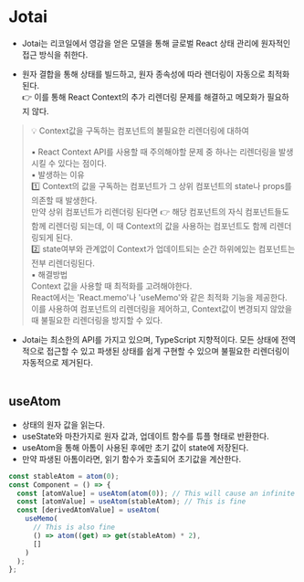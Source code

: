 # Jotai

- Jotai는 리코일에서 영감을 얻은 모델을 통해 글로벌 React 상태 관리에 원자적인 접근 방식을 취한다.

- 원자 결합을 통해 상태를 빌드하고, 원자 종속성에 따라 렌더링이 자동으로 최적화된다.<br>
  👉 이를 통해 React Context의 추가 리렌더링 문제를 해결하고 메모화가 필요하지 않다.

> 💡 Context값을 구독하는 컴포넌트의 불필요한 리렌더링에 대하여<br><br>
> ▪︎ React Context API를 사용할 때 주의해야할 문제 중 하나는 리렌더링을 발생시킬 수 있다는 점이다. <br>
> ▪︎ 발생하는 이유 <br>
> 1️⃣ Context의 값을 구독하는 컴포넌트가 그 상위 컴포넌트의 state나 props를 의존할 때 발생한다.<br> 만약 상위 컴포넌트가 리렌더링 된다면 👉 해당 컴포넌트의 자식 컴포넌트들도 함께 리렌더링 되는데, 이 때 Context의 값을 사용하는 컴포넌트도 함께 리렌더링되게 된다.<br>
> 2️⃣ state여부와 관계없이 Context가 업데이트되는 순간 하위에있는 컴포넌트는 전부 리렌더링된다. <br>
> ▪︎ 해결방법<br>
> Context 값을 사용할 때 최적화를 고려해야한다.<br> React에서는 'React.memo'나 'useMemo'와 같은 최적화 기능을 제공한다. 이를 사용하여 컴포넌트의 리렌더링을 제어하고, Context값이 변경되지 않았을 때 불필요한 리렌더링을 방지할 수 있다.

- Jotai는 최소한의 API를 가지고 있으며, TypeScript 지향적이다.
  모든 상태에 전역적으로 접근할 수 있고 파생된 상태를 쉽게 구현할 수 있으며 불필요한 리렌더링이 자동적으로 제거된다.
  <br><br>

## useAtom

- 상태의 원자 값을 읽는다.
- useState와 마찬가지로 원자 값과, 업데이트 함수를 튜플 형태로 반환한다.
- useAtom을 통해 아톰이 사용된 후에만 초기 값이 state에 저장된다.
- 만약 파생된 아톰이라면, 읽기 함수가 호출되어 초기값을 계산한다.

```jsx
const stableAtom = atom(0);
const Component = () => {
  const [atomValue] = useAtom(atom(0)); // This will cause an infinite loop
  const [atomValue] = useAtom(stableAtom); // This is fine
  const [derivedAtomValue] = useAtom(
    useMemo(
      // This is also fine
      () => atom((get) => get(stableAtom) * 2),
      []
    )
  );
};
```
